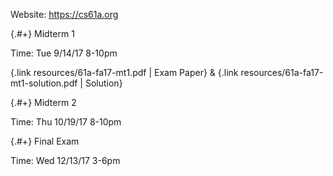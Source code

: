 
Website: https://cs61a.org

<div data-markdown class="cards">
  <div data-markdown>

{.#+} Midterm 1

Time: Tue 9/14/17 8-10pm

{.link resources/61a-fa17-mt1.pdf | Exam Paper} & {.link resources/61a-fa17-mt1-solution.pdf | Solution}

  </div>
  <div data-markdown>

{.#+} Midterm 2

Time: Thu 10/19/17 8-10pm

  </div>
  <div data-markdown>

{.#+} Final Exam

Time: Wed 12/13/17 3-6pm

  </div>
</div>
